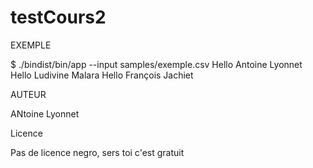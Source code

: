 # testCours2

EXEMPLE 

$ ./bindist/bin/app --input samples/exemple.csv
Hello Antoine Lyonnet
Hello Ludivine Malara
Hello François Jachiet

AUTEUR

ANtoine Lyonnet

Licence 

Pas de licence negro, sers toi c'est gratuit
